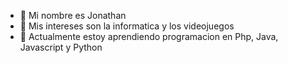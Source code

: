 - 👋 Mi nombre es Jonathan
- 👀 Mis intereses son la informatica y los videojuegos
- 🌱 Actualmente estoy aprendiendo programacion en Php, Java, Javascript y Python

<!---
Jonathan63Esp/Jonathan63Esp is a ✨ special ✨ repository because its `README.md` (this file) appears on your GitHub profile.
You can click the Preview link to take a look at your changes.
--->
